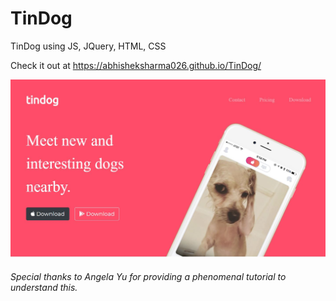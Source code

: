 # TinDog

 TinDog using JS, JQuery, HTML, CSS
 
 Check it out at <a>https://abhisheksharma026.github.io/TinDog/</a>
 
 ![site_image](https://github.com/abhisheksharma026/TinDog/blob/master/tindog.JPG)
 
 <h6>Special thanks to Angela Yu for providing a phenomenal tutorial to understand this.</h6>
